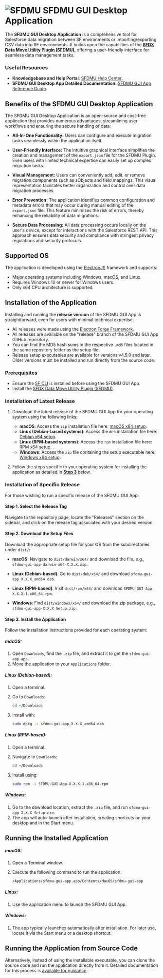 # ![SFDMU](https://github.com/forcedotcom/SFDX-Data-Move-Utility/blob/master/src/images/logo-black.png)&nbsp;SFDMU GUI Desktop Application

The **SFDMU GUI Desktop Application** is a comprehensive tool for Salesforce data migration between SF environments or importing/exporting CSV data into SF environments. It builds upon the capabilities of the **[SFDX Data Move Utility Plugin (SFDMU)](https://github.com/forcedotcom/SFDX-Data-Move-Utility)**, offering a user-friendly interface for seamless data management tasks.

### Useful Resources

- **Knowledgebase and Help Portal**: [SFDMU Help Center](https://help.sfdmu.com/).
- **SFDMU GUI Desktop App Detailed Documentation**: [SFDMU GUI App Reference Guide](https://help.sfdmu.com/sfdmu-gui-app).

## Benefits of the SFDMU GUI Desktop Application

The SFDMU GUI Desktop Application is an open-source and cost-free application that provides numerous advantages, streamlining user workflows and ensuring the secure handling of data:

- **All-In-One Functionality:** Users can configure and execute migration tasks seamlessly within the application itself.
  
- **User-Friendly Interface:** The intuitive graphical interface simplifies the creation and management of the `export.json` file for the SFDMU Plugin. Even users with limited technical expertise can easily set up complex migration tasks.
  
- **Visual Management:** Users can conveniently add, edit, or remove migration components such as sObjects and field mappings. This visual representation facilitates better organization and control over data migration processes.
  
- **Error Prevention:** The application identifies common configuration and metadata errors that may occur during manual editing of the `export.json` file. This feature minimizes the risk of errors, thereby enhancing the reliability of data migrations.
  
- **Secure Data Processing:** All data processing occurs locally on the user's device, except for interactions with the Salesforce REST API. This approach ensures data security and compliance with stringent privacy regulations and security protocols.

## Supported OS

The application is developed using the [ElectronJS](https://www.electronjs.org/) framework and supports:

- Major operating systems including Windows, macOS, and Linux.
- Requires Windows 10 or newer for Windows users.
- Only x64 CPU architecture is supported.

## Installation of the Application
Installing and running the **release version** of the SFDMU GUI App is straightforward, even for users with minimal technical expertise. 
- All releases were made using the [Electron Forge Framework](https://www.electronforge.io/).
- All releases are available on the "release" branch of the SFDMU GUI App GitHub repository.
- You can find the MD5 hash sums in the respective `.md5` files located in the same repository folder as the setup file.
- Release setup executables are available for versions v4.5.0 and later. Older versions must be installed and run directly from the source code.

### Prerequisites

- Ensure the [SF CLI](https://developer.salesforce.com/docs/atlas.en-us.sfdx_setup.meta/sfdx_setup/sfdx_setup_install_cli.htm) is installed before using the SFDMU GUI App.
- Install the [SFDX Data Move Utility Plugin (SFDMU)](https://github.com/forcedotcom/SFDX-Data-Move-Utility?tab=readme-ov-file#installation-instructions).

### Installation of Latest Release

1. Download the latest release of the SFDMU GUI App for your operating system using the following links:

   - **macOS**: Access the `zip` installation file here: [macOS x64 setup](https://github.com/forcedotcom/SFDX-Data-Move-Utility-Desktop-App/tree/release/dist/darwin/x64/).
   - **Linux (Debian-based systems)**: Access the `deb` installation file here: [Debian x64 setup](https://github.com/forcedotcom/SFDX-Data-Move-Utility-Desktop-App/tree/release/dist/deb/x64/).
   - **Linux (RPM-based systems)**: Access the `rpm` installation file here: [RPM x64 setup](https://github.com/forcedotcom/SFDX-Data-Move-Utility-Desktop-App/tree/release/dist/rpm/x64/).
   - **Windows**: Access the `zip` file containing the setup executable here: [Windows x64 setup](https://github.com/forcedotcom/SFDX-Data-Move-Utility-Desktop-App/tree/release/dist/windows/x64/).

2. Follow the steps specific to your operating system for installing the application as detailed in [**Step 3**](https://github.com/forcedotcom/SFDX-Data-Move-Utility-Desktop-App?tab=readme-ov-file#step-3-install-the-application) below.

### Installation of Specific Release

For those wishing to run a specific release of the SFDMU GUI App:

#### Step 1. Select the Release Tag

Navigate to the repository page, locate the "Releases" section on the sidebar, and click on the release tag associated with your desired version.

#### Step 2. Download the Setup Files

Download the appropriate setup file for your OS from the subdirectories under `dist/`:

- **macOS**: Navigate to `dist/darwin/x64/` and download the file, e.g., `sfdmu-gui-app-darwin-x64-X.X.X.zip`.
- **Linux (Debian-based)**: Go to `dist/deb/x64/` and download `sfdmu-gui-app_X.X.X_amd64.deb`.
- **Linux (RPM-based)**: Visit `dist/rpm/x64/` and download `SFDMU-GUI-App-X.X.X-1.x86_64.rpm`.

- **Windows**: Find `dist/windows/x64/` and download the zip package, e.g., `sfdmu-gui-app-X.X.X Setup.zip`.

#### Step 3. Install the Application

Follow the installation instructions provided for each operating system:

##### macOS:

1. Open `Downloads`, find the `.zip` file, and extract it to get the `sfdmu-gui-app.app`.
2. Move the application to your `Applications` folder.

##### Linux (Debian-based):

1. Open a terminal.

2. Go to `Downloads`:

   ```bash
   cd ~/Downloads
   ```

3. Install with:

   ```bash
   sudo dpkg -i sfdmu-gui-app_X.X.X_amd64.deb
   ```

##### Linux (RPM-based):

1. Open a terminal.

2. Navigate to `Downloads`:

   ```bash
   cd ~/Downloads
   ```

3. Install using:

   ```bash
   sudo rpm -i SFDMU-GUI-App-X.X.X-1.x86_64.rpm
   ```

##### Windows:

1. Go to the download location, extract the `.zip` file, and run `sfdmu-gui-app-X.X.X Setup.exe`.
2. The app will auto-launch after installation, creating shortcuts on your desktop and in the Start menu.

## Running the Installed Application

##### macOS:

1. Open a Terminal window.

2. Execute the following command to run the application:

   ```bash
   /Applications/sfdmu-gui-app.app/Contents/MacOS/sfdmu-gui-app
   ```

##### Linux:

1. Use the application menu to launch the SFDMU GUI App.

##### Windows:

1. The app typically launches automatically after installation. For later use, locate it via the Start menu or a desktop shortcut.

## Running the Application from Source Code

Alternatively, instead of using the installable executable, you can clone the source code and run the application directly from it. 
Detailed documentation for this process is [available for guidance](https://help.sfdmu.com/sfdmu-gui-app#installation-of-the-source-code).

